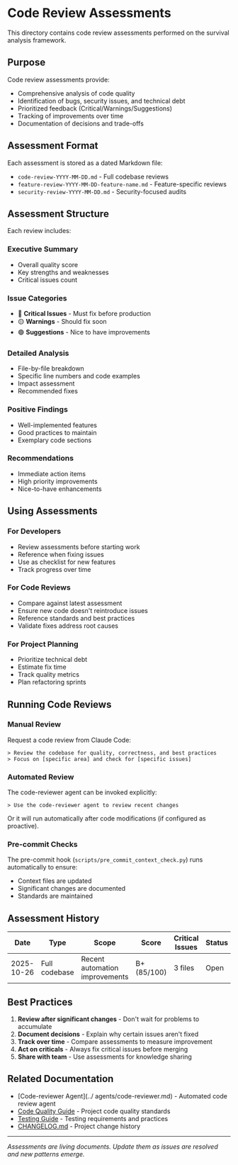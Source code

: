 # Code Review Assessments

This directory contains code review assessments performed on the survival analysis framework.

## Purpose

Code review assessments provide:
- Comprehensive analysis of code quality
- Identification of bugs, security issues, and technical debt
- Prioritized feedback (Critical/Warnings/Suggestions)
- Tracking of improvements over time
- Documentation of decisions and trade-offs

## Assessment Format

Each assessment is stored as a dated Markdown file:
- `code-review-YYYY-MM-DD.md` - Full codebase reviews
- `feature-review-YYYY-MM-DD-feature-name.md` - Feature-specific reviews
- `security-review-YYYY-MM-DD.md` - Security-focused audits

## Assessment Structure

Each review includes:

### Executive Summary
- Overall quality score
- Key strengths and weaknesses
- Critical issues count

### Issue Categories
- 🔴 **Critical Issues** - Must fix before production
- 🟡 **Warnings** - Should fix soon
- 🟢 **Suggestions** - Nice to have improvements

### Detailed Analysis
- File-by-file breakdown
- Specific line numbers and code examples
- Impact assessment
- Recommended fixes

### Positive Findings
- Well-implemented features
- Good practices to maintain
- Exemplary code sections

### Recommendations
- Immediate action items
- High priority improvements
- Nice-to-have enhancements

## Using Assessments

### For Developers
- Review assessments before starting work
- Reference when fixing issues
- Use as checklist for new features
- Track progress over time

### For Code Reviews
- Compare against latest assessment
- Ensure new code doesn't reintroduce issues
- Reference standards and best practices
- Validate fixes address root causes

### For Project Planning
- Prioritize technical debt
- Estimate fix time
- Track quality metrics
- Plan refactoring sprints

## Running Code Reviews

### Manual Review
Request a code review from Claude Code:

```
> Review the codebase for quality, correctness, and best practices
> Focus on [specific area] and check for [specific issues]
```

### Automated Review
The code-reviewer agent can be invoked explicitly:

```
> Use the code-reviewer agent to review recent changes
```

Or it will run automatically after code modifications (if configured as proactive).

### Pre-commit Checks
The pre-commit hook (`scripts/pre_commit_context_check.py`) runs automatically to ensure:
- Context files are updated
- Significant changes are documented
- Standards are maintained

## Assessment History

| Date | Type | Scope | Score | Critical Issues | Status |
|------|------|-------|-------|----------------|--------|
| 2025-10-26 | Full codebase | Recent automation improvements | B+ (85/100) | 3 files | Open |

## Best Practices

1. **Review after significant changes** - Don't wait for problems to accumulate
2. **Document decisions** - Explain why certain issues aren't fixed
3. **Track over time** - Compare assessments to measure improvement
4. **Act on criticals** - Always fix critical issues before merging
5. **Share with team** - Use assessments for knowledge sharing

## Related Documentation

- [Code-reviewer Agent](../ agents/code-reviewer.md) - Automated code review agent
- [Code Quality Guide](../../CODE_QUALITY.md) - Project code quality standards
- [Testing Guide](../../TESTING.md) - Testing requirements and practices
- [CHANGELOG.md](../../CHANGELOG.md) - Project change history

---

*Assessments are living documents. Update them as issues are resolved and new patterns emerge.*
